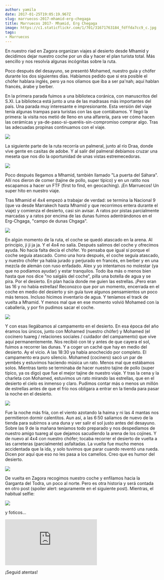 ```yaml
---
author: yamila
date: 2017-01-25T19:05:19.967Z
slug: marruecos-2017-mhamid-erg-chegaga
title: Marruecos 2017- Mhamid, Erg Chegaga
image: https://c1.staticflickr.com/1/701/31671763184_fdffda7cc9_c.jpg
tags:
- Marruecos
---
```


En nuestro riad en Zagora organizan viajes al desierto desde Mhamid y decidimos dejar nuestro coche por un día y hacer el plan turista total. Más sencillo y nos resolvía algunas incógnitas sobre la ruta.

Poco después del desayuno, se presentó Mohamed, nuestro guía y chófer durante los dos siguientes días. Habíamos pedido que si era posible el chófer hablara inglés, pero ya nos olíamos que iba a ser pa'nah; aquí hablan francés, árabe y berber.

En la primera parada fuimos a una biblioteca coránica, con manuscritos del S.XI. La biblioteca está junto a una de las madrasas más importantes del país. Una parada muy interesante e impresionante. Esta versión del viaje tenía algunas trampas para turistas con las que contábamos. Y llegó la primera: la visita nos metió de lleno en una alfarería, para ver cómo hacen las cerámicas y ya-de-paso-si-queréis-sin-compromiso comprar algo. Tras las adecuadas propinas continuamos con el viaje.

<img src="https://c1.staticflickr.com/1/715/31671761454_a8b0dfc331_c.jpg" />

La siguiente parte de la ruta recorría un palmeral, junto al río Draa, donde vive gente en casitas de adobe. Y al salir del palmeral debíamos cruzar una meseta que nos dio la oportunidad de unas vistas estremecedoras.

<img src="https://c1.staticflickr.com/1/648/32136282800_fd3088a99c_c.jpg" />

Poco después llegamos a Mhamid, también llamado "La puerta del Sáhara". Allí nos dieron de comer (tajine de pollo, super típico) y en un ratito nos escapamos a hacer un FTF (first to find, en geocaching). ¡En Marruecos! Un super hito en nuestro viaje.

Tras Mhamid el 4x4 empezó a trabajar de verdad: se termina la Nacional 9 (que va desde Marrakech hasta Mhamid y que recorrimos entera durante el viaje) y comienza el desierto, casi sin avisar. A ratos por pistas parcialmente marcadas y a ratos por encima de las dunas fuimos adentrándonos en el Erg-Chgaga, "campo de dunas Chgaga".

<img src="https://c1.staticflickr.com/1/505/32474605886_e00b7221f9_c.jpg" />

En algún momento de la ruta, el coche se quedó atascado en la arena. Al principio, ji ji ja ja. Y el 4x4 no salía. Después salimos del coche y ofrecimos ayuda. No hacía falta decía el chófer. Yo pensaba que igual sí porque el coche seguía atascado. Como una hora después, el coche seguía atascado, y nuestro chófer ya había jurado y perjurado en francés, en berber y en una mezcla de alemán con ruso enfadado. Alex y yo intentamos no molestar (ya que no podíamos ayudar) y estar tranquilos. Todo iba más o menos bien hasta que nos dice "no salgáis del coche", pilla una botella de agua y se pira. Por el desierto. En plan hacia donde me guíen las estrellas. ¡Pero eran las 16 y no había estrellas! Reconozco que por un momento, encerrada en el coche en medio del desierto y sin guía tuve algunos pensamientos un poco más tensos. Incluso hicimos inventario de agua. Y teníamos el track de vuelta a Mhamid. Y menos mal que en ese momento volvió Mohamed con la caballería, y por fin pudimos sacar el coche.

<img src="https://c1.staticflickr.com/1/499/31671755354_81f577176e_c.jpg" />

Y con esas llegábamos al campamento en el desierto. En esa época del año éramos los únicos, junto con Mohamed (nuestro chófer) y Mohamed (el cocinero tuareg / relaciones sociales / cuidador del campamento) que vive aquí permanentemente. Nos recibió con té y antes de que cayera el sol, fuimos a recorrer las dunas. Y a coger un caché que hay en medio del desierto. Ay el vicio. A las 18:30 ya había anochecido por completo. El campamento era puro silencio. Mohamed (cocinero) sacó un par de yembés y estuvimos haciendo música un rato. Menos mal que estábamos solos. Mientras tanto se terminaba de hacer nuestro tajine de pollo (super típico, ya os digo) que fue el mejor tajine de nuestro viaje. Y tras la cena y la charleta con Mohamed, estuvimos un rato mirando las estrellas, que en el desierto el cielo es inmenso y claro. Pudimos contar más o menos un millón de estrellas antes de que el frío nos obligara a entrar en la tienda para pasar la noche en el desierto.

<img src="https://c1.staticflickr.com/1/437/32136279270_6d11363a5b_c.jpg" />

Fue la noche más fría, con el viento azotando la haima y ni las 4 mantas nos permitieron dormir calentitos. Aun así, a las 6:50 salíamos de nuevo de la tienda para subirnos a una duna y ver salir el sol justo antes del desayuno. Sobre las 9 de la mañana teníamos todo preparado y nos despedíamos de nuestro amigo tuareg al que dejamos sacudiendo la arena de los cojines. Y de nuevo al 4x4 con nuestro chófer; tocaba recorrer el desierto de vuelta a las carreteras (parcialmente) asfaltadas. La vuelta fue mucho menos accidentada que la ida, y solo tuvimos que parar cuando reventó una rueda. Dicen por aquí que eso no les pasa a los camellos. Creo que es humor del desierto.

<img src="https://c1.staticflickr.com/1/701/31671763184_fdffda7cc9_c.jpg" />

De vuelta en Zagora recogimos nuestro coche y enfilamos hacia la Garganta del Todra, un poco al norte. Pero es otra historia y será contada en otro post (spoiler alert: seguramente en el siguiente post). Mientras, el habitual selfie:

<img src="https://c1.staticflickr.com/1/731/32136275840_ff5c0beb2c_c.jpg" />

y foticos...

<div class='embed-container'><iframe src='https://www.flickr.com/photos/125687915@N08/albums/72157677814285511/player' frameborder='0' allowfullscreen webkitallowfullscreen mozallowfullscreen oallowfullscreen msallowfullscreen></iframe></div>

¡Seguid atentas!
